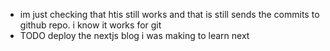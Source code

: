 - im just checking that htis still works and that is still sends the commits to github repo. i know it works for git
- TODO deploy the nextjs blog i was making to learn next